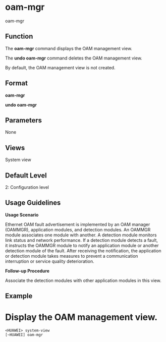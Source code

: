 oam-mgr
=======

oam-mgr

Function
--------



The **oam-mgr** command displays the OAM management view.

The **undo oam-mgr** command deletes the OAM management view.



By default, the OAM management view is not created.


Format
------

**oam-mgr**

**undo oam-mgr**


Parameters
----------

None

Views
-----

System view


Default Level
-------------

2: Configuration level


Usage Guidelines
----------------

**Usage Scenario**



Ethernet OAM fault advertisement is implemented by an OAM manager (OAMMGR), application modules, and detection modules. An OAMMGR module associates one module with another. A detection module monitors link status and network performance. If a detection module detects a fault, it instructs the OAMMGR module to notify an application module or another detection module of the fault. After receiving the notification, the application or detection module takes measures to prevent a communication interruption or service quality deterioration.



**Follow-up Procedure**



Associate the detection modules with other application modules in this view.




Example
-------

# Display the OAM management view.
```
<HUAWEI> system-view
[~HUAWEI] oam-mgr

```